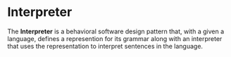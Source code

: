 # Interpreter

The **Interpreter** is a behavioral software design pattern that, with a given a language, defines a represention for its grammar along with an interpreter
that uses the representation to interpret sentences in the language.
